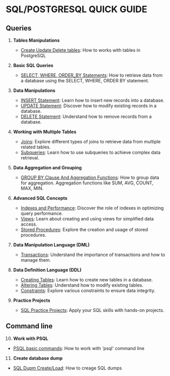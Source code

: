 # SQL/POSTGRESQL QUICK GUIDE

## Queries

1. **Tables Manipulations**
   - [Create Update Delete tables](tables.md): How to works with tables in PostgreSQL

2. **Basic SQL Queries**
   - [SELECT, WHERE, ORDER_BY Statements](basics.md): How to retrieve data from a database using the SELECT, WHERE, ORDER BY statement.

3. **Data Manipulations**
   - [INSERT Statement](insert_statement.md): Learn how to insert new records into a database.
   - [UPDATE Statement](update_statement.md): Discover how to modify existing records in a database.
   - [DELETE Statement](delete_statement.md): Understand how to remove records from a database.

4. **Working with Multiple Tables**
   - [Joins](joins.md): Explore different types of joins to retrieve data from multiple related tables.
   - [Subqueries](subqueries.md): Learn how to use subqueries to achieve complex data retrieval.

5. **Data Aggregation and Grouping**
   - [GROUP BY Clause And Aggregation Functions](group_aggregate.md): How to group data for aggregation. Aggregation functions like SUM, AVG, COUNT, MAX, MIN.

6. **Advanced SQL Concepts**
   - [Indexes and Performance](indexes_and_performance.md): Discover the role of indexes in optimizing query performance.
   - [Views](views.md): Learn about creating and using views for simplified data access.
   - [Stored Procedures](stored_procedures.md): Explore the creation and usage of stored procedures.

7. **Data Manipulation Language (DML)**
   - [Transactions](transactions.md): Understand the importance of transactions and how to manage them.

8. **Data Definition Language (DDL)**
   - [Creating Tables](creating_tables.md): Learn how to create new tables in a database.
   - [Altering Tables](altering_tables.md): Understand how to modify existing tables.
   - [Constraints](constraints.md): Explore various constraints to ensure data integrity.

9. **Practice Projects**
   - [SQL Practice Projects](practice_projects.md): Apply your SQL skills with hands-on projects.

## Command line

10. **Work with PSQL**
   - [PSQL basic commands](psql.md): How to work with 'psql' command line

11. **Create database dump**
   - [SQL Dupm Create/Load](dump.md): How to creage SQL dumps
